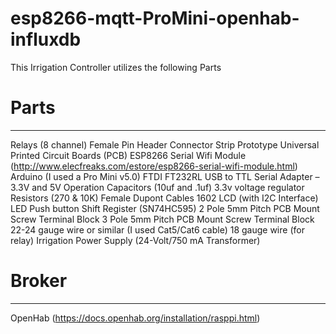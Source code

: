 # esp8266-mqtt-ProMini-openhab-influxdb
This Irrigation Controller utilizes the following Parts

# Parts
-------
Relays (8 channel)
Female Pin Header Connector Strip
Prototype Universal Printed Circuit Boards (PCB)
ESP8266 Serial Wifi Module (http://www.elecfreaks.com/estore/esp8266-serial-wifi-module.html)
Arduino (I used a Pro Mini v5.0)
FTDI FT232RL USB to TTL Serial Adapter – 3.3V and 5V Operation
Capacitors (10uf and .1uf)
3.3v voltage regulator
Resistors (270 & 10K)
Female Dupont Cables
1602 LCD (with I2C Interface)
LED
Push button
Shift Register (SN74HC595)
2 Pole 5mm Pitch PCB Mount Screw Terminal Block
3 Pole 5mm Pitch PCB Mount Screw Terminal Block
22-24 gauge wire or similar (I used Cat5/Cat6 cable)
18 gauge wire (for relay)
Irrigation Power Supply (24-Volt/750 mA Transformer)

# Broker
--------
OpenHab (https://docs.openhab.org/installation/rasppi.html)

